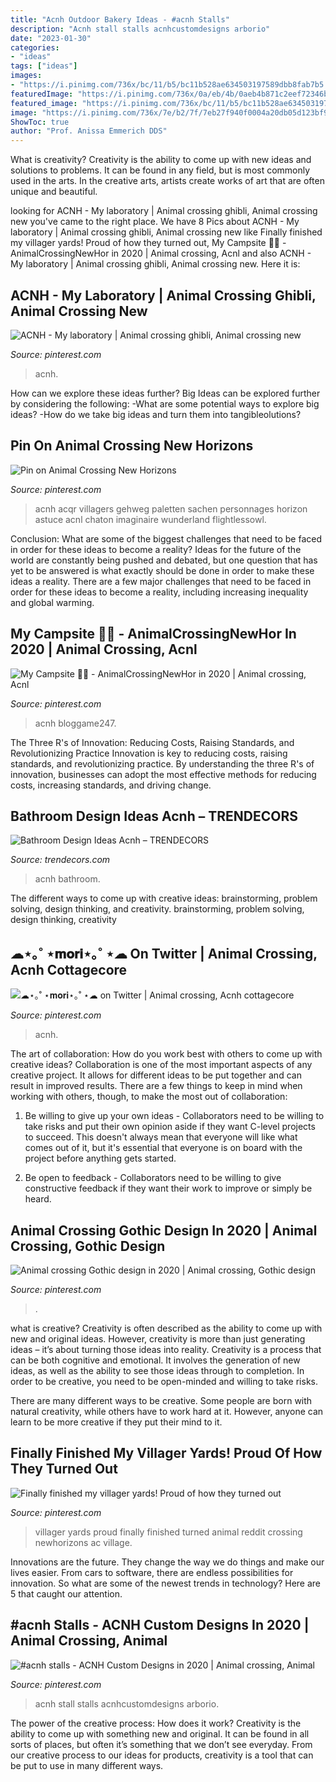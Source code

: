 ```yaml
---
title: "Acnh Outdoor Bakery Ideas - #acnh Stalls"
description: "Acnh stall stalls acnhcustomdesigns arborio"
date: "2023-01-30"
categories:
- "ideas"
tags: ["ideas"]
images:
- "https://i.pinimg.com/736x/bc/11/b5/bc11b528ae634503197589dbb8fab7b5.jpg"
featuredImage: "https://i.pinimg.com/736x/0a/eb/4b/0aeb4b871c2eef72346b7bf9ec0927a1.jpg"
featured_image: "https://i.pinimg.com/736x/bc/11/b5/bc11b528ae634503197589dbb8fab7b5.jpg"
image: "https://i.pinimg.com/736x/7e/b2/7f/7eb27f940f0004a20db05d123bf99934.jpg"
ShowToc: true
author: "Prof. Anissa Emmerich DDS"
---
```



What is creativity?
Creativity is the ability to come up with new ideas and solutions to problems. It can be found in any field, but is most commonly used in the arts. In the creative arts, artists create works of art that are often unique and beautiful.

	

		
looking for ACNH - My laboratory | Animal crossing ghibli, Animal crossing new you've came to the right place. We have 8 Pics about ACNH - My laboratory | Animal crossing ghibli, Animal crossing new like Finally finished my villager yards! Proud of how they turned out, My Campsite 🌲🍃 - AnimalCrossingNewHor in 2020 | Animal crossing, Acnl and also ACNH - My laboratory | Animal crossing ghibli, Animal crossing new. Here it is:
		
    
## ACNH - My Laboratory | Animal Crossing Ghibli, Animal Crossing New

<img loading=lazy src="https://i.pinimg.com/736x/bc/11/b5/bc11b528ae634503197589dbb8fab7b5.jpg" onerror="this.onerror=null;this.src='https://tse2.mm.bing.net/th?id=OIP.LmHqdOM6x_PJ-E-eqmmEcQHaEK&amp;pid=15.1';" alt="ACNH - My laboratory | Animal crossing ghibli, Animal crossing new">

_Source: pinterest.com_

>acnh. 

	

How can we explore these ideas further?
Big Ideas can be explored further by considering the following: 
-What are some potential ways to explore big ideas? 
-How do we take big ideas and turn them into tangibleolutions?

    
## Pin On Animal Crossing New Horizons

<img loading=lazy src="https://i.pinimg.com/736x/7e/b2/7f/7eb27f940f0004a20db05d123bf99934.jpg" onerror="this.onerror=null;this.src='https://tse1.mm.bing.net/th?id=OIP.f3pkqzGxmql17IU93xEn3gHaHa&amp;pid=15.1';" alt="Pin on Animal Crossing New Horizons">

_Source: pinterest.com_

>acnh acqr villagers gehweg paletten sachen personnages horizon astuce acnl chaton imaginaire wunderland flightlessowl. 

	

Conclusion: What are some of the biggest challenges that need to be faced in order for these ideas to become a reality?
Ideas for the future of the world are constantly being pushed and debated, but one question that has yet to be answered is what exactly should be done in order to make these ideas a reality. There are a few major challenges that need to be faced in order for these ideas to become a reality, including increasing inequality and global warming.

    
## My Campsite 🌲🍃 - AnimalCrossingNewHor In 2020 | Animal Crossing, Acnl

<img loading=lazy src="https://i.pinimg.com/736x/f9/52/80/f95280b3465c1c7c16f079864321791a.jpg" onerror="this.onerror=null;this.src='https://tse2.mm.bing.net/th?id=OIP.BRsynfTOh9N3CxyarE9T3QHaEK&amp;pid=15.1';" alt="My Campsite 🌲🍃 - AnimalCrossingNewHor in 2020 | Animal crossing, Acnl">

_Source: pinterest.com_

>acnh bloggame247. 

	

The Three R's of Innovation: Reducing Costs, Raising Standards, and Revolutionizing Practice
Innovation is key to reducing costs, raising standards, and revolutionizing practice. By understanding the three R's of innovation, businesses can adopt the most effective methods for reducing costs, increasing standards, and driving change.

    
## Bathroom Design Ideas Acnh – TRENDECORS

<img loading=lazy src="https://i.pinimg.com/originals/30/ed/43/30ed4301858be69f9ae50da5fccee470.jpg" onerror="this.onerror=null;this.src='https://tse1.mm.bing.net/th?id=OIP.vUZCBrrFsAgBxVMIx5FsCwHaEK&amp;pid=15.1';" alt="Bathroom Design Ideas Acnh – TRENDECORS">

_Source: trendecors.com_

>acnh bathroom. 

	

The different ways to come up with creative ideas: brainstorming, problem solving, design thinking, and creativity.
brainstorming, problem solving, design thinking, creativity

    
## ☁︎⋆｡˚ ⋆𝐦𝐨𝐫𝐢⋆｡˚ ⋆☁︎ On Twitter | Animal Crossing, Acnh Cottagecore

<img loading=lazy src="https://i.pinimg.com/736x/5f/9b/62/5f9b62c06206d4e3bbefc83a5a16edbd.jpg" onerror="this.onerror=null;this.src='https://tse2.mm.bing.net/th?id=OIP.SN-S-l51IIJZGIwFFgQq5QHaEK&amp;pid=15.1';" alt="☁︎⋆｡˚ ⋆𝐦𝐨𝐫𝐢⋆｡˚ ⋆☁︎ on Twitter | Animal crossing, Acnh cottagecore">

_Source: pinterest.com_

>acnh. 

	

The art of collaboration: How do you work best with others to come up with creative ideas?
Collaboration is one of the most important aspects of any creative project. It allows for different ideas to be put together and can result in improved results. There are a few things to keep in mind when working with others, though, to make the most out of collaboration: 
1. Be willing to give up your own ideas - Collaborators need to be willing to take risks and put their own opinion aside if they want C-level projects to succeed. This doesn't always mean that everyone will like what comes out of it, but it's essential that everyone is on board with the project before anything gets started.

2. Be open to feedback - Collaborators need to be willing to give constructive feedback if they want their work to improve or simply be heard.

    
## Animal Crossing Gothic Design In 2020 | Animal Crossing, Gothic Design

<img loading=lazy src="https://i.pinimg.com/736x/aa/ba/c3/aabac365258f01ecb6f133786038b43a.jpg" onerror="this.onerror=null;this.src='https://tse4.mm.bing.net/th?id=OIP.Vz2RyQG1KHZH30YeXKM1jQHaMh&amp;pid=15.1';" alt="Animal crossing Gothic design in 2020 | Animal crossing, Gothic design">

_Source: pinterest.com_

>. 

	

what is creative?
Creativity is often described as the ability to come up with new and original ideas. However, creativity is more than just generating ideas – it’s about turning those ideas into reality.
Creativity is a process that can be both cognitive and emotional. It involves the generation of new ideas, as well as the ability to see those ideas through to completion. In order to be creative, you need to be open-minded and willing to take risks.

There are many different ways to be creative. Some people are born with natural creativity, while others have to work hard at it. However, anyone can learn to be more creative if they put their mind to it.

    
## Finally Finished My Villager Yards! Proud Of How They Turned Out

<img loading=lazy src="https://i.pinimg.com/736x/21/ae/7e/21ae7e1d13b496a36a8cc5b5b8e2f63a.jpg" onerror="this.onerror=null;this.src='https://tse2.mm.bing.net/th?id=OIP.mShTFZrMFcP2HiDh6wsIQwHaKr&amp;pid=15.1';" alt="Finally finished my villager yards! Proud of how they turned out">

_Source: pinterest.com_

>villager yards proud finally finished turned animal reddit crossing newhorizons ac village. 

	

Innovations are the future. They change the way we do things and make our lives easier. From cars to software, there are endless possibilities for innovation. So what are some of the newest trends in technology? Here are 5 that caught our attention.

    
## #acnh Stalls - ACNH Custom Designs In 2020 | Animal Crossing, Animal

<img loading=lazy src="https://i.pinimg.com/736x/0a/eb/4b/0aeb4b871c2eef72346b7bf9ec0927a1.jpg" onerror="this.onerror=null;this.src='https://tse1.mm.bing.net/th?id=OIP.zUiMWgYjSEIChlLvFZYjywHaHa&amp;pid=15.1';" alt="#acnh stalls - ACNH Custom Designs in 2020 | Animal crossing, Animal">

_Source: pinterest.com_

>acnh stall stalls acnhcustomdesigns arborio. 

	

The power of the creative process: How does it work?
Creativity is the ability to come up with something new and original. It can be found in all sorts of places, but often it’s something that we don’t see everyday. From our creative process to our ideas for products, creativity is a tool that can be put to use in many different ways.

